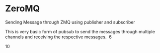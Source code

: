 # ZeroMQ

Sending Message through ZMQ using publisher and subscriber

This is very basic form of pubsub to send the messages through multiple channels and receiving the respective messages.
​
6
<!---
7
neeraj5508/neeraj5508 is a ✨ special ✨ repository because its `README.md` (this file) appears on your GitHub profile.
8
You can click the Preview link to take a look at your changes.
9
--->
10

